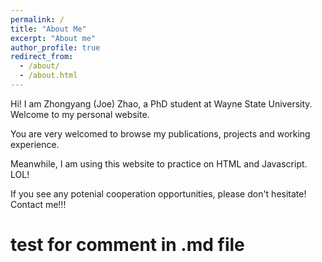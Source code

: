 ```yaml
---
permalink: /
title: "About Me"
excerpt: "About me"
author_profile: true
redirect_from: 
  - /about/
  - /about.html
---
```


Hi! I am Zhongyang (Joe) Zhao, a PhD student at Wayne State University. Welcome to my personal website.
    
You are very welcomed to browse my publications, projects and working experience.
      
Meanwhile, I am using this website to practice on HTML and Javascript. LOL!
   
If you see any potenial cooperation opportunities, please don't hesitate! Contact me!!! 

# test for comment in .md file